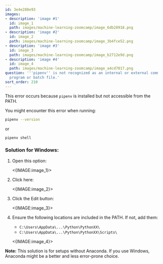 ```yaml
---
id: 3e4e288e93
images:
- description: 'image #1'
  id: image_1
  path: images/machine-learning-zoomcamp/image_6db28918.png
- description: 'image #2'
  id: image_2
  path: images/machine-learning-zoomcamp/image_3b4fce52.png
- description: 'image #3'
  id: image_3
  path: images/machine-learning-zoomcamp/image_b2712e9d.png
- description: 'image #4'
  id: image_4
  path: images/machine-learning-zoomcamp/image_a4cd7017.png
question: '''pipenv'' is not recognized as an internal or external command, operable
  program or batch file.'
sort_order: 210
---
```


This error occurs because `pipenv` is installed but not accessible from the PATH.

You might encounter this error when running:

```bash
pipenv --version
```

or

```bash
pipenv shell
```

### Solution for Windows:

1. Open this option:
   
   <{IMAGE:image_1}>

2. Click here:
   
   <{IMAGE:image_2}>

3. Click the Edit button:
   
   <{IMAGE:image_3}>

4. Ensure the following locations are included in the PATH. If not, add them:
   
   - `C:\Users\AppData\...\Python\PythonXX\`
   - `C:\Users\AppData\...\Python\PythonXX\Scripts\`
   
   <{IMAGE:image_4}>

**Note:** This solution is for setups without Anaconda. If you use Windows, Anaconda might be a better and less error-prone choice.